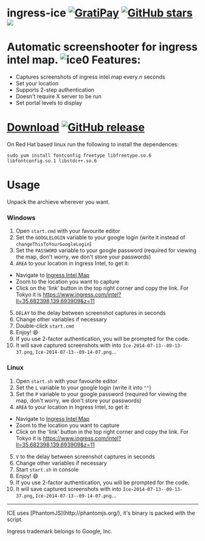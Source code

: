 ingress-ice [![GratiPay](http://img.shields.io/gratipay/ni_bogd.svg)](https://gratipay.com/ni_bogd/) [![GitHub stars](https://img.shields.io/github/stars/nibogd/ingress-ice.svg)](https://github.com/nibogd/ingress-ice) [![](https://img.shields.io/github/issues-raw/nibogd/ingress-ice.svg)](https://github.com/nibogd/ingress-ice/issues) 
===========

Automatic screenshooter for ingress intel map.
![ice0](https://cloud.githubusercontent.com/assets/2771136/3548090/6441370c-08a6-11e4-9b0a-84a2992af060.png)
Features:
=========
 - Captures screenshots of ingress intel map every *n* seconds
 - Set your location 
 - Supports 2-step authentication
 - Doesn't require X server to be run
 - Set portal levels to display

[Download](https://github.com/nibogd/ingress-ice/releases) [![GitHub release](https://img.shields.io/github/release/nibogd/ingress-ice.svg)](https://github.com/nibogd/ingress-ice/releases/)
========

On Red Hat based linux run the following to install the dependences:
```
sudo yum install fontconfig freetype libfreetype.so.6 libfontconfig.so.1 libstdc++.so.6
```

Usage
=====
Unpack the archieve wherever you want.

### Windows

 1. Open `start.cmd` with your favourite editor
 2. Set the `GOOGLELOGIN` variable to your google login (write it instead of `changeThisToYourGoogleLogin`)
 2. Set the `PASSWORD` variable to your google password (required for viewing the map, don't worry, we don't store your passwords)
 4. `AREA` to your location in Ingress Intel, to get it:
   - Navigate to [Ingress Intel Map](http://ingress.com/intel)
   - Zoom to the location you want to capture
   - Click on the 'link' button in the top right corner and copy the link.
   For Tokyo it is https://www.ingress.com/intel?ll=35.682398,139.693909&z=11
 5. `DELAY` to the delay between screenshot captures in seconds
 6. Change other variables if necessary
 7. Double-click `start.cmd`
 8. Enjoy! :smile:
 9. If you use 2-factor authentication, you will be prompted for the code.
 10. It will save captured screenshots with into `Ice-2014-07-13--09-13-37.png`, `Ice-2014-07-13--09-14-07.png`...

### Linux


 1. Open `start.sh` with your favourite editor
 2. Set the `L` variable to your google login (write it into `""`)
 2. Set the `P` variable to your google password (required for viewing the map, don't worry, we don't store your passwords)
 4. `AREA` to your location in Ingress Intel, to get it:
   - Navigate to [Ingress Intel Map](http://ingress.com/intel)
   - Zoom to the location you want to capture
   - Click on the 'link' button in the top right corner and copy the link.
   For Tokyo it is https://www.ingress.com/intel?ll=35.682398,139.693909&z=11
 5. `V` to the delay between screenshot captures in seconds
 6. Change other variables if necessary
 7. Start `start.sh` in console
 8. Enjoy! :smile:
 9. If you use 2-factor authentication, you will be prompted for the code.
 10. It will save captured screenshots with into `Ice-2014-07-13--09-13-37.png`, `Ice-2014-07-13--09-14-07.png`...

<hr>
ICE uses [PhantomJS](http://phantomjs.org/), it's binary is packed with the script.

Ingress trademark belongs to Google, Inc.
